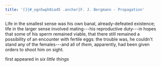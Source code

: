 ```yaml
---
title: '[]{#_ogn5wph0ia45 .anchor}F. J. Bergmann - Propagation'
---
```


Life in the smallest sense was his own banal, already-defeated
existence; life in the larger sense involved mating---his reproductive
duty---in hopes that some of his sperm remained viable, that there still
remained a possibility of an encounter with fertile eggs: the trouble
was, he couldn\'t stand any of the females---and all of *them*,
apparently, had been given orders to shoot him on sight.

first appeared in s*ix little things*
